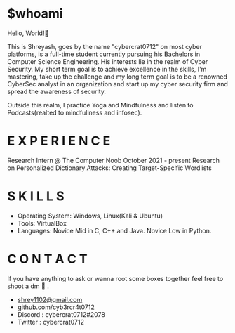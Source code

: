# $whoami
Hello, World!👋 

This is Shreyash, goes by the name "cybercrat0712" on most cyber platforms, is a full-time student currently pursuing his Bachelors in Computer Science Engineering. His interests lie in the realm of Cyber Security.
My short term goal is to achieve excellence in the skills, I'm mastering, take up the challenge and my long term goal is to be a renowned CyberSec analyst in an organization and start up my cyber security firm and spread the awareness of security.

Outside this realm, I practice Yoga and Mindfulness and listen to Podcasts(realted to mindfullness and infosec).

# E X P E R I E N C  E
Research Intern @ The Computer Noob
October 2021 - present
Research on Personalized Dictionary Attacks: Creating Target-Specific Wordlists

# S K I L L S
 * Operating System: Windows, Linux(Kali & Ubuntu)
 * Tools: VirtualBox
 * Languages: Novice Mid in C, C++ and Java. Novice Low in Python.
 
# C O N T A C T 
If you have anything to ask or wanna root some boxes together feel free to shoot a dm 🏹 .

* shrey1102@gmail.com
* github.com/cyb3rcr4t0712
* Discord : cybercrat0712#2078
* Twitter : cybercrat0712
